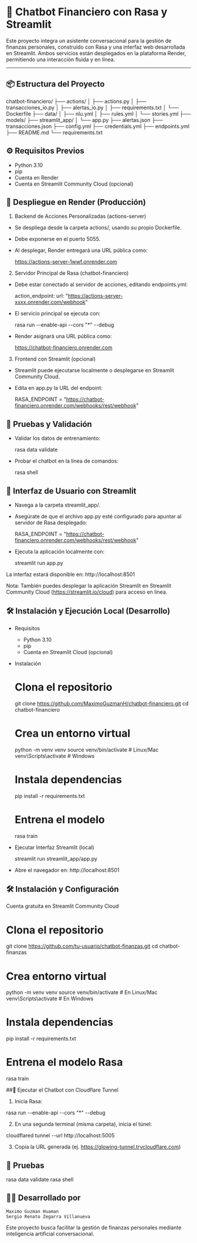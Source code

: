 # 🤖 Chatbot Financiero con Rasa y Streamlit

Este proyecto integra un asistente conversacional para la gestión de finanzas personales, construido con Rasa y una interfaz web desarrollada en Streamlit. 
Ambos servicios están desplegados en la plataforma Render, permitiendo una interacción fluida y en línea.

---

## 📦 Estructura del Proyecto

chatbot-financiero/
├── actions/
│   ├── actions.py
│   ├── transacciones_io.py
│   ├── alertas_io.py
│   ├── requirements.txt
│   └── Dockerfile
├── data/
│   ├── nlu.yml
│   ├── rules.yml
│   └── stories.yml
├── models/
├── streamlit_app/
│   └── app.py
├── alertas.json
├── transacciones.json
├── config.yml
├── credentials.yml
├── endpoints.yml
├── README.md
└── requirements.txt


## ⚙️ Requisitos Previos

- Python 3.10
- pip
- Cuenta en Render
- Cuenta en Streamlit Community Cloud (opcional)

## 🚀 Despliegue en Render (Producción)

1. Backend de Acciones Personalizadas (actions-server)
 - Se despliega desde la carpeta actions/, usando su propio Dockerfile.
 - Debe exponerse en el puerto 5055.
 - Al desplegar, Render entregará una URL pública como:

    https://actions-server-1wwf.onrender.com

2. Servidor Principal de Rasa (chatbot-financiero)
 - Debe estar conectado al servidor de acciones, editando endpoints.yml:

    action_endpoint:
    url: "https://actions-server-xxxx.onrender.com/webhook"

 - El servicio principal se ejecuta con:

    rasa run --enable-api --cors "*" --debug

 - Render asignará una URL pública como:

    https://chatbot-financiero.onrender.com

3. Frontend con Streamlit (opcional)
 - Streamlit puede ejecutarse localmente o desplegarse en Streamlit Community Cloud.
 - Edita en app.py la URL del endpoint:

    RASA_ENDPOINT = "https://chatbot-financiero.onrender.com/webhooks/rest/webhook"

## 🧪 Pruebas y Validación
 - Validar los datos de entrenamiento:

    rasa data validate

 - Probar el chatbot en la línea de comandos:

    rasa shell

## 💬 Interfaz de Usuario con Streamlit
 - Navega a la carpeta streamlit_app/.
 - Asegúrate de que el archivo app.py esté configurado para apuntar al servidor de Rasa desplegado:

    RASA_ENDPOINT = "https://chatbot-financiero.onrender.com/webhooks/rest/webhook"

 - Ejecuta la aplicación localmente con:

    streamlit run app.py

La interfaz estará disponible en: http://localhost:8501

Nota: También puedes desplegar la aplicación Streamlit en Streamlit Community Cloud (https://streamlit.io/cloud) para acceso en línea.

## 🛠️ Instalación y Ejecución Local (Desarrollo)
 - Requisitos
   - Python 3.10
   - pip
   - Cuenta en Streamlit Cloud (opcional)

 - Instalación
    # Clona el repositorio
    git clone https://github.com/MaximoGuzmanH/chatbot-financiero.git
    cd chatbot-financiero

    # Crea un entorno virtual
    python -m venv venv
    source venv/bin/activate        # Linux/Mac
    venv\Scripts\activate           # Windows

    # Instala dependencias
    pip install -r requirements.txt

    # Entrena el modelo
    rasa train

 - Ejecutar Interfaz Streamlit (local)
   
    streamlit run streamlit_app/app.py

 - Abre el navegador en: http://localhost:8501


## 🛠️ Instalación y Configuración

Cuenta gratuita en Streamlit Community Cloud

# Clona el repositorio
git clone https://github.com/tu-usuario/chatbot-finanzas.git
cd chatbot-finanzas

# Crea entorno virtual
python -m venv venv
source venv/bin/activate  # En Linux/Mac
venv\Scripts\activate     # En Windows

# Instala dependencias
pip install -r requirements.txt

# Entrena el modelo Rasa
rasa train


##🚀 Ejecutar el Chatbot con Cloudflare Tunnel

1. Inicia Rasa:

rasa run --enable-api --cors "*" --debug

2. En una segunda terminal (misma carpeta), inicia el túnel:

cloudflared tunnel --url http://localhost:5005

3. Copia la URL generada (ej. https://glowing-tunnel.trycloudflare.com)


## 🧪 Pruebas

rasa data validate
rasa shell


## 👨‍💻 Desarrollado por

    Maximo Guzman Huaman
    Sergio Renato Zegarra Villanueva

Este proyecto busca facilitar la gestión de finanzas personales mediante inteligencia artificial conversacional.